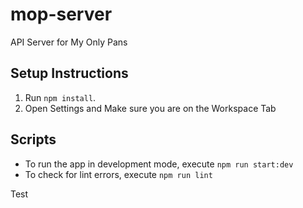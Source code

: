 # mop-server

API Server for My Only Pans

## Setup Instructions

1. Run `npm install`.
2. Open Settings and Make sure you are on the Workspace Tab

## Scripts

- To run the app in development mode, execute `npm run start:dev`
- To check for lint errors, execute `npm run lint`

Test
